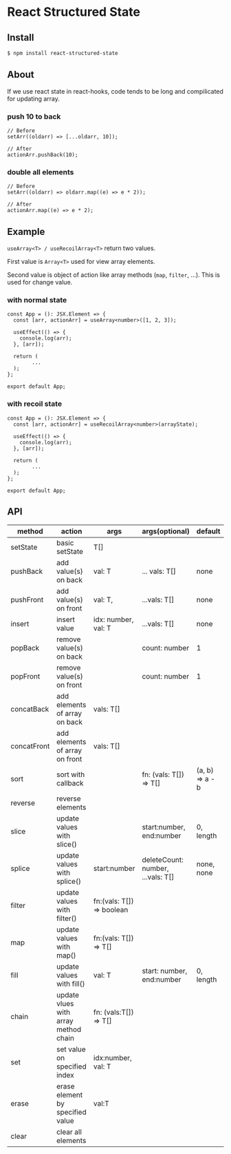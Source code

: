 # React Structured State

## Install

```bash
$ npm install react-structured-state
```

## About

If we use react state in react-hooks, code tends to be long and compilicated for updating array.

### push 10 to back

```tsx
// Before
setArr((oldarr) => [...oldarr, 10]);

// After
actionArr.pushBack(10);
```

### double all elements

```tsx
// Before
setArr((oldarr) => oldarr.map((e) => e * 2));

// After
actionArr.map((e) => e * 2);
```

## Example

`useArray<T> / useRecoilArray<T>` return two values.

First value is `Array<T>` used for view array elements.

Second value is object of action like array methods (`map`, `filter`, ...). This is used for change value.

### with normal state

```tsx
const App = (): JSX.Element => {
  const [arr, actionArr] = useArray<number>([1, 2, 3]);

  useEffect(() => {
    console.log(arr);
  }, [arr]);

  return (
		...
  );
};

export default App;
```

### with recoil state

```tsx
const App = (): JSX.Element => {
  const [arr, actionArr] = useRecoilArray<number>(arrayState);

  useEffect(() => {
    console.log(arr);
  }, [arr]);

  return (
		...
  );
};

export default App;
```

## API

| method      | action                               | args                      | args(optional)                    | default         |
| ----------- | ------------------------------------ | ------------------------- | --------------------------------- | --------------- |
| setState    | basic setState                       | T[]                       |                                   |                 |
| pushBack    | add value(s) on back                 | val: T                    | ... vals: T[]                     | none            |
| pushFront   | add value(s) on front                | val: T,                   | ...vals: T[]                      | none            |
| insert      | insert value                         | idx: number, val: T       | ...vals: T[]                      | none            |
| popBack     | remove value(s) on back              |                           | count: number                     | 1               |
| popFront    | remove value(s) on front             |                           | count: number                     | 1               |
| concatBack  | add elements of array on back        | vals: T[]                 |                                   |                 |
| concatFront | add elements of array on front       | vals: T[]                 |                                   |                 |
| sort        | sort with callback                   |                           | fn: (vals: T[]) => T[]            | (a, b) => a - b |
| reverse     | reverse elements                     |                           |                                   |                 |
| slice       | update values with slice()           |                           | start:number, end:number          | 0, length       |
| splice      | update values with splice()          | start:number              | deleteCount: number, ...vals: T[] | none, none      |
| filter      | update values with filter()          | fn:(vals: T[]) => boolean |                                   |                 |
| map         | update values with map()             | fn:(vals: T[]) => T[]     |                                   |                 |
| fill        | update values with fill()            | val: T                    | start: number, end:number         | 0, length       |
| chain       | update vlues with array method chain | fn: (vals:T[]) => T[]     |                                   |                 |
| set         | set value on specified index         | idx:number, val: T        |                                   |                 |
| erase       | erase element by specified value     | val:T                     |                                   |                 |
| clear       | clear all elements                   |                           |                                   |                 |
